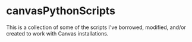 # canvasPythonScripts

This is a collection of some of the scripts I've borrowed, modified, and/or created to work with Canvas installations.
